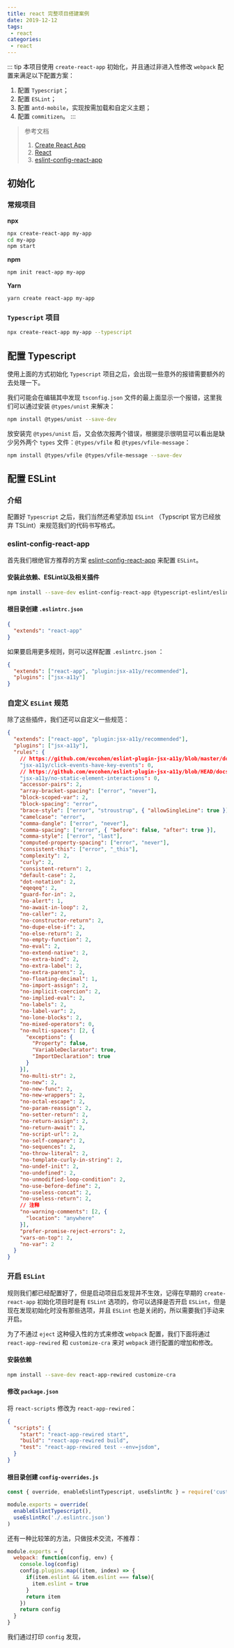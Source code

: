 ```yaml
---
title: react 完整项目搭建案例
date: 2019-12-12
tags:
 - react      
categories: 
 - react
---
```


::: tip
本项目使用 `create-react-app` 初始化，并且通过非进入性修改 `webpack` 配置来满足以下配置方案：
1. 配置 `Typescript`；
2. 配置 `ESLint`；
3. 配置 `antd-mobile`，实现按需加载和自定义主题；
4. 配置 `commitizen`。
:::

<!-- more -->

> 参考文档
> 1. [Create React App](https://create-react-app.dev/)
> 2. [React](https://react.docschina.org/)
> 3. [eslint-config-react-app](https://github.com/facebook/create-react-app/tree/master/packages/eslint-config-react-app)

## 初始化

### 常规项目

**npx** <Badge text="npm 5.2+" />

```bash
npx create-react-app my-app
cd my-app
npm start
```

**npm** <Badge text="npm 6+" />

```bash
npm init react-app my-app
```

**Yarn** <Badge text="npm 0.25+" />

```bash
yarn create react-app my-app
```

### `Typescript` 项目

```bash
npx create-react-app my-app --typescript
```

## 配置 Typescript

使用上面的方式初始化 `Typescript` 项目之后，会出现一些意外的报错需要额外的去处理一下。

我们可能会在编辑其中发现 `tsconfig.json` 文件的最上面显示一个报错，这里我们可以通过安装 `@types/unist` 来解决：

```bash
npm install @types/unist --save-dev
```

放安装完 `@types/unist` 后，又会依次报两个错误，根据提示很明显可以看出是缺少另外两个 `types` 文件：`@types/vfile` 和 `@types/vfile-message`：

```bash
npm install @types/vfile @types/vfile-message --save-dev
```

## 配置 ESLint

### 介绍

配置好 `Typescript` 之后，我们当然还希望添加 `ESLint` （Typscript 官方已经放弃 TSLint）来规范我们的代码书写格式。

### eslint-config-react-app

首先我们根绝官方推荐的方案 [eslint-config-react-app](https://github.com/facebook/create-react-app/tree/master/packages/eslint-config-react-app) 来配置 `ESLint`。

#### 安装此依赖、ESLint以及相关插件

```bash
npm install --save-dev eslint-config-react-app @typescript-eslint/eslint-plugin@2.x @typescript-eslint/parser@2.x babel-eslint@10.x eslint@6.x eslint-plugin-flowtype@3.x eslint-plugin-import@2.x eslint-plugin-jsx-a11y@6.x eslint-plugin-react@7.x eslint-plugin-react-hooks@1.x
```

#### 根目录创建 `.eslintrc.json`

```json
{
  "extends": "react-app"
}
```

如果要启用更多规则，则可以这样配置 `.eslintrc.json` ：

```json
{
  "extends": ["react-app", "plugin:jsx-a11y/recommended"],
  "plugins": ["jsx-a11y"]
}
```

### 自定义 `ESLint` 规范

除了这些插件，我们还可以自定义一些规范：

```json
{
  "extends": ["react-app", "plugin:jsx-a11y/recommended"],
  "plugins": ["jsx-a11y"],
  "rules": {
    // https://github.com/evcohen/eslint-plugin-jsx-a11y/blob/master/docs/rules/click-events-have-key-events.md
    "jsx-a11y/click-events-have-key-events": 0,
    // https://github.com/evcohen/eslint-plugin-jsx-a11y/blob/HEAD/docs/rules/no-static-element-interactions.md
    "jsx-a11y/no-static-element-interactions": 0,
    "accessor-pairs": 2,
    "array-bracket-spacing": ["error", "never"],
    "block-scoped-var": 2,
    "block-spacing": "error",
    "brace-style": ["error", "stroustrup", { "allowSingleLine": true }],
    "camelcase": "error",
    "comma-dangle": ["error", "never"],
    "comma-spacing": ["error", { "before": false, "after": true }],
    "comma-style": ["error", "last"],
    "computed-property-spacing": ["error", "never"],
    "consistent-this": ["error", "_this"],
    "complexity": 2,
    "curly": 2,
    "consistent-return": 2,
    "default-case": 2,
    "dot-notation": 2,
    "eqeqeq": 2,
    "guard-for-in": 2,
    "no-alert": 1,
    "no-await-in-loop": 2,
    "no-caller": 2,
    "no-constructor-return": 2,
    "no-dupe-else-if": 2,
    "no-else-return": 2,
    "no-empty-function": 2,
    "no-eval": 2,
    "no-extend-native": 2,
    "no-extra-bind": 2,
    "no-extra-label": 2,
    "no-extra-parens": 2,
    "no-floating-decimal": 1,
    "no-import-assign": 2,
    "no-implicit-coercion": 2,
    "no-implied-eval": 2,
    "no-labels": 2,
    "no-label-var": 2,
    "no-lone-blocks": 2,
    "no-mixed-operators": 0,
    "no-multi-spaces": [2, {
      "exceptions": { 
        "Property": false,
        "VariableDeclarator": true,
        "ImportDeclaration": true
      }
    }],
    "no-multi-str": 2,
    "no-new": 2,
    "no-new-func": 2,
    "no-new-wrappers": 2,
    "no-octal-escape": 2,
    "no-param-reassign": 2,
    "no-setter-return": 2,
    "no-return-assign": 2,
    "no-return-await": 2,
    "no-script-url": 2,
    "no-self-compare": 2,
    "no-sequences": 2,
    "no-throw-literal": 2,
    "no-template-curly-in-string": 2,
    "no-undef-init": 2,
    "no-undefined": 2,
    "no-unmodified-loop-condition": 2,
    "no-use-before-define": 2,
    "no-useless-concat": 2,
    "no-useless-return": 2,
    // 注释
    "no-warning-comments": [2, {
      "location": "anywhere"
    }],
    "prefer-promise-reject-errors": 2,
    "vars-on-top": 2,
    "no-var": 2
  }
}
```

### 开启 `ESLint`

规则我们都已经配置好了，但是启动项目后发现并不生效，记得在早期的 `create-react-app` 初始化项目时是有 `ESLint` 选项的，你可以选择是否开启 `ESLint`，但是现在发现初始化时没有那些选项，并且 `ESLint` 也是关闭的，所以需要我们手动来开启。

为了不通过 `eject` 这种侵入性的方式来修改 `webpack` 配置，我们下面将通过 `react-app-rewired` 和 `customize-cra` 来对 `webpack` 进行配置的增加和修改。

#### 安装依赖

```bash
npm install --save-dev react-app-rewired customize-cra
```

#### 修改 `package.json`

将 `react-scripts` 修改为 `react-app-rewired`：

```json
{
  "scripts": {
    "start": "react-app-rewired start",
    "build": "react-app-rewired build",
    "test": "react-app-rewired test --env=jsdom",
  }
}
```

#### 根目录创建 `config-overrides.js`

```js
const { override, enableEslintTypescript, useEslintRc } = require('customize-cra')

module.exports = override(
  enableEslintTypescript(),
  useEslintRc('./.eslintrc.json')
)
```

还有一种比较笨的方法，只做技术交流，不推荐：

```js
module.exports = {
  webpack: function(config, env) {
    console.log(config)
    config.plugins.map((item, index) => {
      if(item.eslint && item.eslint === false){
        item.eslint = true
      }
      return item
    })
    return config
  }
}
```

我们通过打印 `config` 发现，